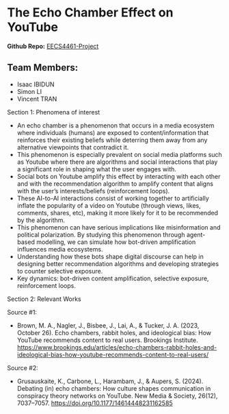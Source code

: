 # The Echo Chamber Effect on YouTube

**Github Repo:** [EECS4461-Project](https://github.com/mayowaibi/EECS4461-Project)

## Team Members:
- Isaac IBIDUN
- Simon LI
- Vincent TRAN

Section 1: Phenomena of interest 
- An echo chamber is a phenomenon that occurs in a media ecosystem where individuals (humans) are exposed to content/information that reinforces their existing beliefs while deterring them away from any alternative viewpoints that contradict it.
- This phenomenon is especially prevalent on social media platforms such as Youtube where there are algorithms and social interactions that play a significant role in shaping what the user engages with.
- Social bots on Youtube amplify this effect by interacting with each other and with the recommendation algorithm to amplify content that aligns with the user’s interests/beliefs (reinforcement loops).
- These AI-to-AI interactions consist of working together to artificially inflate the popularity of a video on Youtube (through views, likes, comments, shares, etc), making it more likely for it to be recommended by the algorithm.
- This phenomenon can have serious implications like misinformation and political polarization. By studying this phenomenon through agent-based modelling, we can simulate how bot-driven amplification influences media ecosystems.
- Understanding how these bots shape digital discourse can help in designing better recommendation algorithms and developing strategies to counter selective exposure.
- Key dynamics: bot-driven content amplification, selective exposure, reinforcement loops.

Section 2: Relevant Works 

Source #1:
- Brown, M. A., Nagler, J., Bisbee, J., Lai, A., & Tucker, J. A. (2023, October 26). Echo chambers, rabbit holes, and ideological bias: How YouTube recommends content to real users. Brookings Institute. https://www.brookings.edu/articles/echo-chambers-rabbit-holes-and-ideological-bias-how-youtube-recommends-content-to-real-users/

Source #2:
- Grusauskaite, K., Carbone, L., Harambam, J., & Aupers, S. (2024). Debating (in) echo chambers: How culture shapes communication in conspiracy theory networks on YouTube. New Media & Society, 26(12), 7037–7057. https://doi.org/10.1177/14614448231162585
